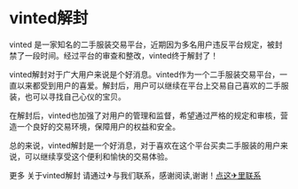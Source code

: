 # vinted解封

vinted 是一家知名的二手服装交易平台，近期因为多名用户违反平台规定，被封禁了一段时间。经过平台的审查和整改，vinted终于解封了！

vinted解封对于广大用户来说是个好消息。vinted作为一个二手服装交易平台，一直以来都受到用户的喜爱。解封后，用户可以继续在平台上交易自己喜欢的二手服装，也可以寻找自己心仪的宝贝。

在解封后，vinted也加强了对用户的管理和监督，希望通过严格的规定和审核，营造一个良好的交易环境，保障用户的权益和安全。

总的来说，vinted解封是一个好消息，对于喜欢在这个平台买卖二手服装的用户来说，可以继续享受这个便利和愉快的交易体验。

更多 关于vinted解封 请通过✈与我们联系，感谢阅读,谢谢！[点这✈里联系](https://ss.k02.cc)